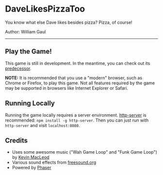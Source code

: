 # DaveLikesPizzaToo

You know what else Dave likes besides pizza? Pizza, of course!

Author: William Gaul

---

## Play the Game!

This game is still in development. In the meantime, you can check out its [predecessor](http://willyg302.github.io/Dave-Likes-Pizza/).

__NOTE:__ It is recommended that you use a "modern" browser, such as Chrome or Firefox, to play this game. Not all features required by the game may be supported in browsers like Internet Explorer or Safari.

## Running Locally

Running the game locally requires a server environment. [http-server](https://github.com/nodeapps/http-server) is recommended: `npm install -g http-server`. Then you can just run with `http-server` and visit `localhost:8080`.

## Credits

- Uses some awesome music ("Wah Game Loop" and "Funk Game Loop") by [Kevin MacLeod](http://incompetech.com/)
- Various sound effects from [freesound.org](http://www.freesound.org/)
- Powered by [Phaser](https://github.com/photonstorm/phaser)